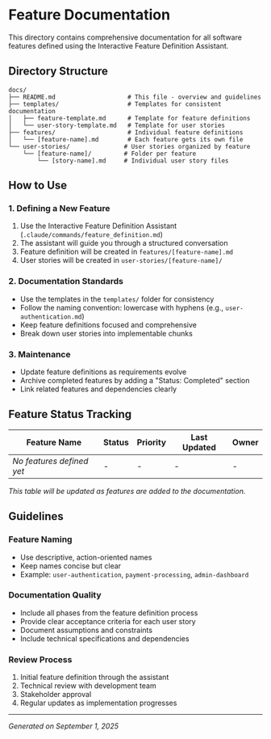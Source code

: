 # Feature Documentation

This directory contains comprehensive documentation for all software features defined using the Interactive Feature Definition Assistant.

## Directory Structure

```
docs/
├── README.md                    # This file - overview and guidelines
├── templates/                   # Templates for consistent documentation
│   ├── feature-template.md      # Template for feature definitions
│   └── user-story-template.md   # Template for user stories
├── features/                    # Individual feature definitions
│   └── [feature-name].md        # Each feature gets its own file
└── user-stories/               # User stories organized by feature
    └── [feature-name]/         # Folder per feature
        └── [story-name].md     # Individual user story files
```

## How to Use

### 1. Defining a New Feature
1. Use the Interactive Feature Definition Assistant (`.claude/commands/feature_definition.md`)
2. The assistant will guide you through a structured conversation
3. Feature definition will be created in `features/[feature-name].md`
4. User stories will be created in `user-stories/[feature-name]/`

### 2. Documentation Standards
- Use the templates in the `templates/` folder for consistency
- Follow the naming convention: lowercase with hyphens (e.g., `user-authentication.md`)
- Keep feature definitions focused and comprehensive
- Break down user stories into implementable chunks

### 3. Maintenance
- Update feature definitions as requirements evolve
- Archive completed features by adding a "Status: Completed" section
- Link related features and dependencies clearly

## Feature Status Tracking

| Feature Name | Status | Priority | Last Updated | Owner |
|-------------|--------|----------|--------------|-------|
| *No features defined yet* | - | - | - | - |

*This table will be updated as features are added to the documentation.*

## Guidelines

### Feature Naming
- Use descriptive, action-oriented names
- Keep names concise but clear
- Example: `user-authentication`, `payment-processing`, `admin-dashboard`

### Documentation Quality
- Include all phases from the feature definition process
- Provide clear acceptance criteria for each user story
- Document assumptions and constraints
- Include technical specifications and dependencies

### Review Process
1. Initial feature definition through the assistant
2. Technical review with development team
3. Stakeholder approval
4. Regular updates as implementation progresses

---

*Generated on September 1, 2025*
